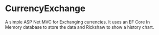 # CurrencyExchange
A simple ASP Net MVC for Exchanging currencies. It uses an  EF Core In Memory database to store the data and Rickshaw to show a history chart. 
